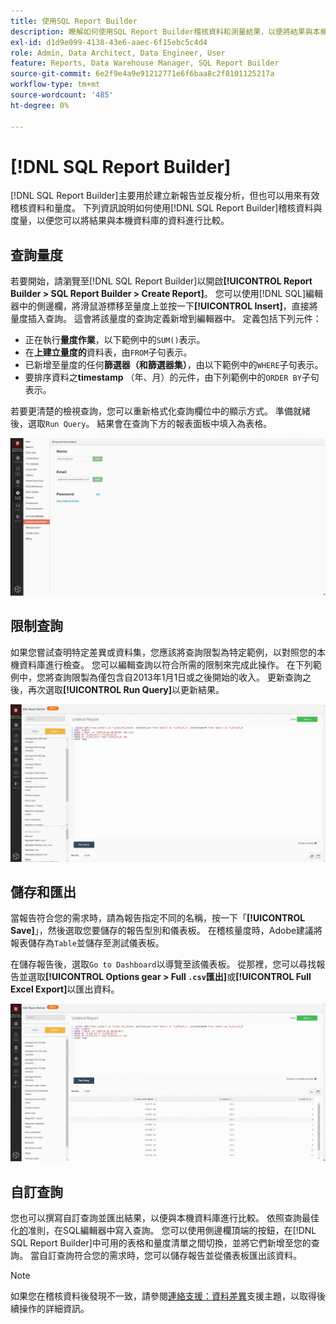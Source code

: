 ```yaml
---
title: 使用SQL Report Builder
description: 瞭解如何使用SQL Report Builder稽核資料和測量結果，以便將結果與本機資料庫的資料進行比較。
exl-id: d1d9e099-4138-43e6-aaec-6f15ebc5c4d4
role: Admin, Data Architect, Data Engineer, User
feature: Reports, Data Warehouse Manager, SQL Report Builder
source-git-commit: 6e2f9e4a9e91212771e6f6baa8c2f8101125217a
workflow-type: tm+mt
source-wordcount: '485'
ht-degree: 0%

---
```


# [!DNL SQL Report Builder]

[!DNL SQL Report Builder]主要用於建立新報告並反複分析，但也可以用來有效稽核資料和量度。 下列資訊說明如何使用[!DNL SQL Report Builder]稽核資料與度量，以便您可以將結果與本機資料庫的資料進行比較。

## 查詢量度

若要開始，請瀏覽至[!DNL SQL Report Builder]以開啟&#x200B;**[!UICONTROL Report Builder > SQL Report Builder > Create Report]**。 您可以使用[!DNL SQL]編輯器中的側邊欄，將滑鼠游標移至量度上並按一下&#x200B;**[!UICONTROL Insert]**，直接將量度插入查詢。 這會將該量度的查詢定義新增到編輯器中。 定義包括下列元件：

- 正在執行&#x200B;**量度作業**，以下範例中的`SUM()`表示。
- 在&#x200B;**上建立量度的**&#x200B;資料表，由`FROM`子句表示。
- 已新增至量度的任何&#x200B;**篩選器（和篩選器集）**，由以下範例中的`WHERE`子句表示。
- 要排序資料之&#x200B;**timestamp** （年、月）的元件，由下列範例中的`ORDER BY`子句表示。

若要更清楚的檢視查詢，您可以重新格式化查詢欄位中的顯示方式。 準備就緒後，選取`Run Query`。 結果會在查詢下方的報表面板中填入為表格。

![](../../assets/run-query-results.gif)

## 限制查詢

如果您嘗試查明特定差異或資料集，您應該將查詢限製為特定範例，以對照您的本機資料庫進行檢查。 您可以編輯查詢以符合所需的限制來完成此操作。 在下列範例中，您將查詢限製為僅包含自2013年1月1日或之後開始的收入。 更新查詢之後，再次選取&#x200B;**[!UICONTROL Run Query]**&#x200B;以更新結果。

![](../../assets/restricting-query.gif)

## 儲存和匯出

當報告符合您的需求時，請為報告指定不同的名稱，按一下「**[!UICONTROL Save]**」，然後選取您要儲存的報告型別和儀表板。 在稽核量度時，Adobe建議將報表儲存為`Table`並儲存至測試儀表板。

在儲存報告後，選取`Go to Dashboard`以導覽至該儀表板。 從那裡，您可以尋找報告並選取&#x200B;**[!UICONTROL Options gear > Full `.csv`匯出]**&#x200B;或&#x200B;**[!UICONTROL Full Excel Export]**&#x200B;以匯出資料。

![](../../assets/export-dboard-data.gif)

## 自訂查詢

您也可以撰寫自訂查詢並匯出結果，以便與本機資料庫進行比較。 依照查詢最佳化[的](../../best-practices/optimizing-your-sql-queries.md)准則，在SQL編輯器中寫入查詢。 您可以使用側邊欄頂端的按鈕，在[!DNL SQL Report Builder]中可用的表格和量度清單之間切換，並將它們新增至您的查詢。 當自訂查詢符合您的需求時，您可以儲存報告並從儀表板匯出該資料。

>[!NOTE]
>
>如果您在稽核資料後發現不一致，請參閱[連絡支援：資料差異](https://experienceleague.adobe.com/docs/commerce-knowledge-base/kb/troubleshooting/miscellaneous/mbi-data-discrepancies.html?lang=zh-Hant)支援主題，以取得後續操作的詳細資訊。
